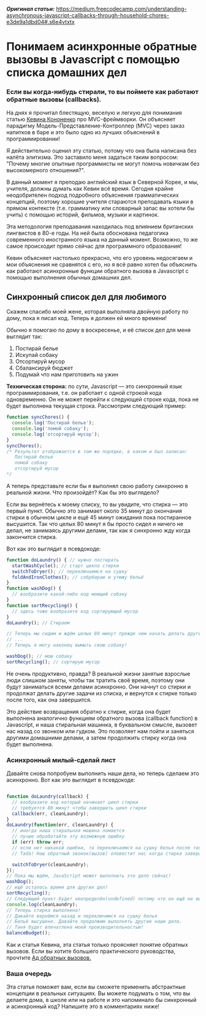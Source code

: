 ***Оригинал статьи:*** https://medium.freecodecamp.com/understanding-asynchronous-javascript-callbacks-through-household-chores-e3de9a1dbd04#.s6e4vtxtx

# Понимаем асинхронные обратные вызовы в Javascript с помощью списка домашних дел

### Если вы когда-нибудь стирали, то вы поймете как работают обратные вызовы (callbacks).

На днях я прочитал блестящую, веселую и легкую для понимания статью [Кевина Кононенко](https://medium.com/@kevink) про MVC-фреймворки. Он объясняет парадигму Модель-Представление-Контроллер (MVC) через заказ напитков в баре и это было одно из лучших объяснений в программировании!

Я действительно оценил эту статью, потому что она была написана без налёта элитизма. Это заставило меня задаться таким вопросом: "Почему многие опытные программисты не могут помочь новичкам без высокомерного отношения?".

В данный момент я преподаю английский язык в Северной Корее, и мы, учителя, должны думать как Кевин всё время. Сегодня крайне неодобрителен подход подробного объяснения грамматических концепций, поэтому хорошие учителя стараются преподавать языки в прямом контексте (т.е. грамматику или словарный запас вы хотели бы учить) с помощью историй, фильмов, музыки и картинок.

Эта методология преподавания находилась под влиянием британских лингвистов в 80-е годы. На ней была обоснована педагогика современного иностранного языка на данный момент. Возможно, то же самое происходит прямо сейчас для программного образования!

Кевин объясняет настолько прекрасно, что его уровень недосягаем и мои объяснения не сравнятся с его, но я всё равно хотел бы объяснить как работают асинхронные функции обратного вызова в Javascript с помощью выполнения обычных домашних дел.

## Синхронный список дел для любимого

Скажем спасибо моей жене, которая выполняла двойную работу по дому, пока я писал код. Теперь я должен ей много времени!

Обычно я помогаю по дому в воскресенье, и её список дел для меня выглядит так:

1. Постирай белье
2. Искупай собаку
3. Отсортируй мусор
4. Сбалансируй бюджет
5. Подумай что нам приготовить на ужин

**Техническая сторона:** по сути, Javascript — это синхронный язык программирования, т.е. он работает с одной строкой кода одновременно. Он не может перейти к следующей строке кода, пока не будет выполнена текущая строка. Рассмотрим следующий пример:

```Javascript
function syncChores() {
  console.log('Постирай белье');
  console.log('помой собаку');
  console.log('отсортируй мусор');
}
syncChores();
/* Результат отображается в том же порядке, в каком и был записан:
   Постирай белье
   помой собаку
   отсортируй мусор
*/

```

А теперь представьте если бы я выполнял свою работу синхронно в реальной жизни. Что произойдёт? Как бы это выглядело?

Если вы вернётесь к моему списку, то вы увидите, что стирка — это первый пункт. Обычно это занимает около 35 минут до окончания стирки в обычном цикле и ещё 45 минут ожидания пока постиранное высушится. Так что целых 80 минут я бы просто сидел и ничего не делал, не занимаясь другими делами, так как я синхронно жду когда закончится стирка.

Вот как это выглядит в псевдокоде:

```Javascript
function doLaundry() { // нужно постирать
  startWashCycle(); // старт цикла стирки
  switchToDryer(); // переключаемся на сушку
  foldAndIronClothes(); // собрбираю и утюжу бельё
}
function washDog() {
  // вообразите какой-либо код моющий собаку
}
function sortRecycling() {
  // здесь тоже вообразите код сортирующий мусор
}
doLaundry(); // Стираем

// Теперь мы сидим и ждём целых 80 минут прежде чем начать делать другие функции
// ...
// Теперь я могу наконец вымыть свою собаку!

washDog(); // мою собаку
sortRecycling(); // сортирую мусор

```

Не очень продуктивно, правда? В реальной жизни занятые взрослые люди слишком заняты, чтобы так тратить своё время, поэтому они будут заниматься всеми делами асинхронно. Они начнут со стирки и продолжат делать другие задачи из списка, и вернутся к стирке только после того, как она завершится.

Это действие возвращения обратно к стирке, когда она будет выполнена аналогично функциям обратного вызова (callback function) в Javascript, и наша стиральная машинка, в буквальном смысле, вызовет нас назад со звонком или гудком. Это позволяет нам пойти и заняться другими домашними делами, а затем продолжить стирку когда она будет выполнена.

###  Асинхронный милый-сделай лист

Давайте снова попробуем выполнить наши дела, но теперь сделаем это асинхронно. Вот как это выглядит в псевдокоде:

```Javascript

function doLaundry(callback) {
  // вообразите код который начинает цикл стирки
  // требуется 80 минут чтобы завершить цикл стирки
  callback(err, cleanLaundry);
}
doLaundry(function(err, cleanLaundry) {
  // иногда наша стиральная машина ломается
  // лучше обработайте эту возможную ошибку
  if (err) throw err;
  // если нет никакой ошибки, то переключаемся на сушку белья после того, как постиралось белье
  // Tada! Наш обратный звонок(вызов) оповестит нас когда стирка завершится!

  switchToDryer(cleanLaundry);
});
// Пока мы ждём, JavaScript может выполнить это дело сейчас!
washDog();
// ещё осталось время для других дел!
sortRecycling();
// Следующий пункт будет неопределён(undefined) потому что он ещё не выполнен
console.log(cleanLaundry);
// Теперь стирка выполнена!
// Давайте вернёмся назад и переключимся на сушку белья
// Бельё высушено. Давайте продолжим выполнять другие наши дела.
// Таня будет впечатлена моей производительностью!
balanceBudget();

```

Как и статья Кевина, эта статья только проясняет понятие обратных вызовов. Если вы хотите большего практического руководства, прочтите [Ад обратных вызовов.](https://github.com/CubiZm/articles/tree/master/callbacks-hell)

### Ваша очередь

Эта статья поможет вам, если вы сможете применить абстрактные концепции в реальных ситуациях. Вы можете подумать о том, что вы делаете дома, в школе или на работе и это напоминало бы синхронный и асинхронный код? Напишите это в комментариях ниже!
